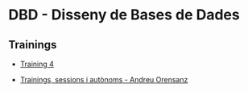 # DBD - Disseny de Bases de Dades

## Trainings

- [Training 4](training_4.md)


- [Trainings, sessions i autònoms - Andreu Orensanz](https://github.com/andyfratello/DBD)
